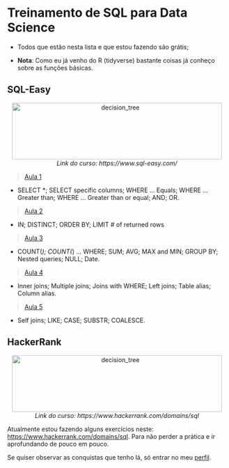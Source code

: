 # Treinamento de SQL para Data Science

- Todos que estão nesta lista e que estou fazendo são grátis;

- **Nota**: Como eu já venho do R (tidyverse) bastante coisas já conheço sobre as funções básicas.

## SQL-Easy

<p align="center">
  <img alt="decision_tree" src="https://www.sql-easy.com/logo.png" alt="drawing" width="482" height="130"/>
  <br>
    <em> Link do curso: https://www.sql-easy.com/ </em>
</p>

> [Aula 1](https://github.com/barbosarafael/Aprendizado-SQL/blob/master/Scripts_Comandos/Aula1%2015052020.txt)

- SELECT *; SELECT specific columns; WHERE ... Equals; WHERE ... Greater than; WHERE ... Greater than or equal; AND; OR.

> [Aula 2](https://github.com/barbosarafael/Aprendizado-SQL/blob/master/Scripts_Comandos/Aula%202%2017052020.txt)

- IN; DISTINCT; ORDER BY; LIMIT # of returned rows

> [Aula 3](https://github.com/barbosarafael/Aprendizado-SQL/blob/master/Scripts_Comandos/Aula3%2018052020-%20.txt)

- COUNT(*); COUNT(*) ... WHERE; SUM; AVG; MAX and MIN; GROUP BY; Nested queries; NULL; Date.

> [Aula 4](https://github.com/barbosarafael/Aprendizado-SQL/blob/master/Scripts_Comandos/Aula4%2020052020.txt)

- Inner joins; Multiple joins; Joins with WHERE; Left joins; Table alias; Column alias.

> [Aula 5](https://github.com/barbosarafael/Aprendizado-SQL/blob/master/Scripts_Comandos/Aula5%2029052020.txt)

- Self joins; LIKE; CASE; SUBSTR; COALESCE.

## HackerRank

<p align="center">
  <img alt="decision_tree" src="https://miro.medium.com/max/672/1*_64-aCeFjiMDxFZbu4jB-g.png" alt="drawing" width="482" height="130"/>
  <br>
    <em> Link do curso: https://www.hackerrank.com/domains/sql </em>
</p>



Atualmente estou fazendo alguns exercícios neste: https://www.hackerrank.com/domains/sql. Para não perder a prática e ir aprofundando de pouco em pouco.

Se quiser observar as conquistas que tenho lá, só entrar no meu [perfil](https://www.hackerrank.com/rafaelbarbosa1).
